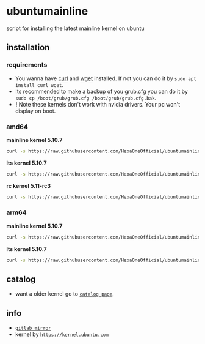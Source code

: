 # ubuntumainline
script for installing the latest mainline kernel on ubuntu 

## installation

### requirements

- You wanna have [curl](https://curl.haxx.se/) and [wget](https://www.gnu.org/software/wget/) installed. If not you can do it by `sudo apt install curl wget`.
- Its recommended to make a backup of you grub.cfg you can do it by `sudo cp /boot/grub/grub.cfg /boot/grub/grub.cfg.bak`.
- **!** Note these kernels don't work with nvidia drivers. Your pc won't display on boot.

### amd64

**mainline kernel 5.10.7**

```bash
curl -s https://raw.githubusercontent.com/HexaOneOfficial/ubuntumainline/main/catalog/5.10.7/amd64.sh | sh
```
**lts kernel 5.10.7**
```bash
curl -s https://raw.githubusercontent.com/HexaOneOfficial/ubuntumainline/main/catalog/5.10.7/amd64.sh | sh
```

**rc kernel 5.11-rc3**
```bash
curl -s https://raw.githubusercontent.com/HexaOneOfficial/ubuntumainline/main/catalog/5.11-rc3/amd64RC.sh | sh
```

### arm64

**mainline kernel 5.10.7**
```bash
curl -s https://raw.githubusercontent.com/HexaOneOfficial/ubuntumainline/main/catalog/5.10.7/arm64.sh | sh
```

**lts kernel 5.10.7**
```bash
curl -s https://raw.githubusercontent.com/HexaOneOfficial/ubuntumainline/main/catalog/5.10.7/arm64.sh | sh
```

## catalog

- want a older kernel go to [`catalog page`](../catalog/README.md).

## info

- [`gitlab mirror`](https://gitlab.com/HexaOneOfficial/ubuntumainline)
- kernel by [`https://kernel.ubuntu.com`](https://kernel.ubuntu.com/)
